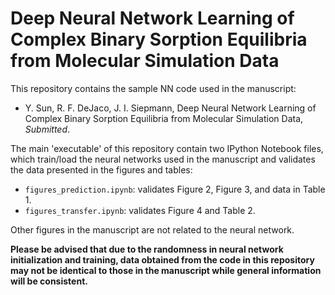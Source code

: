 # Deep Neural Network Learning of Complex Binary Sorption Equilibria from Molecular Simulation Data

This repository contains the sample NN code used in the manuscript:

* Y. Sun, R. F. DeJaco, J. I. Siepmann, Deep Neural Network Learning of Complex Binary Sorption Equilibria from Molecular Simulation Data, *Submitted*. 

The main 'executable' of this repository contain two IPython Notebook files, which train/load the neural networks used in the manuscript and validates the data presented in the figures and tables:
 * ```figures_prediction.ipynb```: validates Figure 2, Figure 3, and data in Table 1.
 * ```figures_transfer.ipynb```: validates Figure 4 and Table 2.
 
Other figures in the manuscript are not related to the neural network.

**Please be advised that due to the randomness in neural network initialization and training, data obtained from the code in this repository may not be identical to those in the manuscript while general information will be consistent.**

